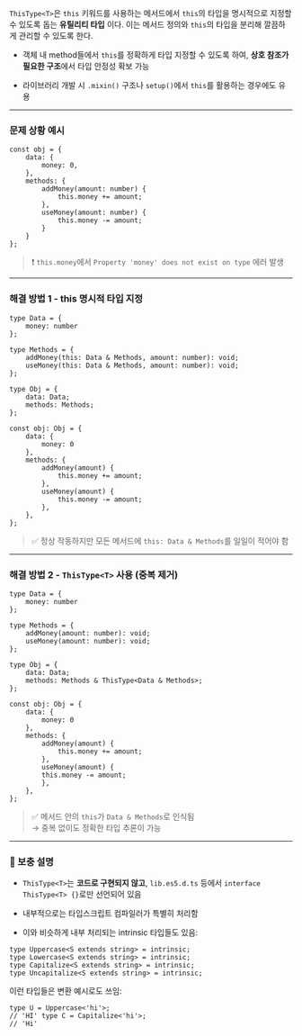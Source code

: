 `ThisType<T>`은 `this` 키워드를 사용하는 메서드에서 `this`의 타입을 명시적으로 지정할 수 있도록 돕는 **유틸리티 타입** 이다. 이는 메서드 정의와 `this`의 타입을 분리해 깔끔하게 관리할 수 있도록 한다.

- 객체 내 method들에서 `this`를 정확하게 타입 지정할 수 있도록 하여, **상호 참조가 필요한 구조**에서 타입 안정성 확보 가능
    
- 라이브러리 개발 시 `.mixin()` 구조나 `setup()`에서 `this`를 활용하는 경우에도 유용
---

### 문제 상황 예시
```
const obj = {   
	data: {     
		money: 0,   
	},   
	methods: {     
		addMoney(amount: number) {       
			this.money += amount;     
		},     
		useMoney(amount: number) {       
			this.money -= amount;     
		}   
	} 
};
```


> ❗ `this.money`에서 `Property 'money' does not exist on type` 에러 발생

---

###  해결 방법 1 - this 명시적 타입 지정

```
type Data = { 
	money: number 
}; 

type Methods = {   
	addMoney(this: Data & Methods, amount: number): void;   
	useMoney(this: Data & Methods, amount: number): void; 
}; 

type Obj = {   
	data: Data;   
	methods: Methods; 
};  

const obj: Obj = {   
	data: { 
		money: 0 
	},   
	methods: {     
		addMoney(amount) {       
			this.money += amount;     
		},     
		useMoney(amount) {       
			this.money -= amount;     
		},   
	}, 
};
```



> ✅ 정상 작동하지만 모든 메서드에 `this: Data & Methods`를 일일이 적어야 함

---

###  해결 방법 2 - `ThisType<T>` 사용 (중복 제거)

```
type Data = { 
	money: number 
}; 

type Methods = {   
	addMoney(amount: number): void;   
	useMoney(amount: number): void; 
}; 

type Obj = {   
	data: Data;   
	methods: Methods & ThisType<Data & Methods>; 
};  

const obj: Obj = {   
	data: { 
		money: 0 
	},   
	methods: {     
		addMoney(amount) {       
			this.money += amount;     
		},     
		useMoney(amount) {       
		this.money -= amount;     
		},   
	}, 
};
```


> ✅ 메서드 안의 `this`가 `Data & Methods`로 인식됨  
> → 중복 없이도 정확한 타입 추론이 가능

---

### 📌 보충 설명

- `ThisType<T>`는 **코드로 구현되지 않고**, `lib.es5.d.ts` 등에서 `interface ThisType<T> {}`로만 선언되어 있음
    
- 내부적으로는 타입스크립트 컴파일러가 특별히 처리함
    
- 이와 비슷하게 내부 처리되는 intrinsic 타입들도 있음:
    
```
type Uppercase<S extends string> = intrinsic; 
type Lowercase<S extends string> = intrinsic; 
type Capitalize<S extends string> = intrinsic; 
type Uncapitalize<S extends string> = intrinsic;
```


이런 타입들은 변환 예시로도 쓰임:
```
type U = Uppercase<'hi'>;    
// 'HI' type C = Capitalize<'hi'>;   
// 'Hi'
```
